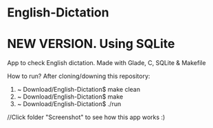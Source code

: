 # English-Dictation
# NEW VERSION. Using SQLite
App to check English dictation. Made with Glade, C, SQLite &amp; Makefile 

How to run? After cloning/downing this repository: 

1. ~ Download/English-Dictation$ make clean
2. ~ Download/English-Dictation$ make 
3. ~ Download/English-Dictation$ ./run

//Click folder "Screenshot" to see how this app works :)
